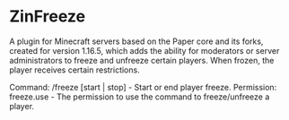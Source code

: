 # ZinFreeze
A plugin for Minecraft servers based on the Paper core and its forks, created for version 1.16.5, which adds the ability for moderators or server administrators to freeze and unfreeze certain players. When frozen, the player receives certain restrictions.

Command:
  /freeze [start | stop] - Start or end player freeze.
Permission:
 freeze.use - The permission to use the command to freeze/unfreeze a player.
